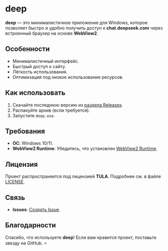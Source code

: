 # deep

**deep** — это минималистичное приложение для Windows, которое позволяет быстро и удобно получить доступ к **chat.deepseek.com** через встроенный браузер на основе **WebView2**.

## Особенности
- Минималистичный интерфейс.
- Быстрый доступ к сайту.
- Лёгкость использования.
- Оптимизация под низкое использование ресурсов.

## Как использовать
1. Скачайте последнюю версию из [раздела Releases](https://github.com/cyberhippie/deep/releases).
2. Распакуйте архив (если требуется).
3. Запустите `deep.exe`.

## Требования
- **ОС**: Windows 10/11.
- **WebView2 Runtime**: Убедитесь, что установлен [WebView2 Runtime](https://developer.microsoft.com/en-us/microsoft-edge/webview2/).

## Лицензия
Проект распространяется под лицензией **TULA**. Подробнее см. в файле [LICENSE](https://github.com/cyberhippie/deep/blob/main/LICENSE).

## Связь
- **Issues**: [Создать Issue](https://github.com/cyberhippie/deep/issues).

## Благодарности
Спасибо, что используете **deep**! Если вам нравится проект, поставьте звезду на GitHub. ⭐